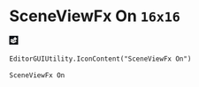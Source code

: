 # SceneViewFx On `16x16`
<img src="/img/SceneViewFx%20On.png" width=16 height=16>

``` CSharp
EditorGUIUtility.IconContent("SceneViewFx On")
```
```
SceneViewFx On
```
